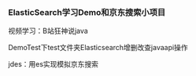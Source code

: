 ### ElasticSearch学习Demo和京东搜索小项目

视频学习：B站狂神说java

DemoTest下test文件夹Elasticsearch增删改查javaapi操作

jdes：用es实现模拟京东搜索